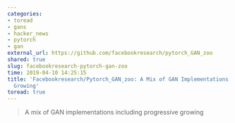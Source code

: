 ```yaml
---
categories:
- toread
- gans
- hacker_news
- pytorch
- gan
external_url: https://github.com/facebookresearch/pytorch_GAN_zoo
shared: true
slug: facebookresearch-pytorch-gan-zoo
time: 2019-04-10 14:25:15
title: 'Facebookresearch/Pytorch_GAN_zoo: A Mix of GAN Implementations Including Progressive
  Growing'
toread: true
---
```


> A mix of GAN implementations including progressive growing